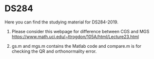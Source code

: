 # DS284
Here you can find the studying material for DS284-2019. 

1) Please consider this webpage for difference between CGS and MGS
https://www.math.uci.edu/~ttrogdon/105A/html/Lecture23.html

2) gs.m and mgs.m contains the Matlab code and compare.m is for checking the QR and orthonormality error.

